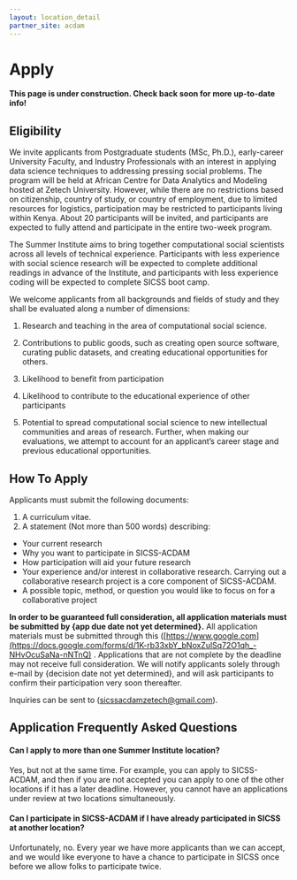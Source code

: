 ```yaml
---
layout: location_detail
partner_site: acdam
---
```


[//]: # (Update the following info to match your location!)

# Apply

**This page is under construction. Check back soon for more up-to-date info!**

## Eligibility
We invite applicants from Postgraduate students (MSc, Ph.D.), early-career University Faculty, and Industry Professionals with an interest in applying data science techniques to addressing pressing social problems. The program will be held at African Centre for Data Analytics and Modeling hosted at Zetech University. However, while there are no restrictions based on citizenship, country of study, or country of employment, due to limited resources for logistics, participation may be restricted to participants living within Kenya. About 20 participants will be invited, and participants are expected to fully attend and participate in the entire two-week program.

The Summer Institute aims to bring together computational social scientists across all levels of technical experience. Participants with less experience with social science research will be expected to complete additional readings in advance of the Institute, and participants with less experience coding will be expected to complete SICSS boot camp.


We welcome applicants from all backgrounds and fields of study and they shall be evaluated  along a number of dimensions:

1) Research and teaching in the area of computational social science.
   
2) Contributions to public goods, such as creating open source software, curating public datasets, and creating educational opportunities for others.
   
3) Likelihood to benefit from participation
   
4) Likelihood to contribute to the educational experience of other participants
   
5) Potential to spread computational social science to new intellectual communities and areas of research. Further, when making our evaluations, we attempt to account for an applicant’s career stage and previous educational opportunities.

## How To Apply

Applicants must submit the following documents: 
1) A curriculum vitae.
2) A statement (Not more than 500 words) describing: 

- Your current research
- Why you want to participate in SICSS-ACDAM
- How participation will aid your future research
- Your experience and/or interest in collaborative research. Carrying out a collaborative research project is a core component of SICSS-ACDAM.
- A possible topic, method, or question you would like to focus on for a collaborative project

**In order to be guaranteed full consideration, all application materials must be submitted by {app due date not yet determined}.** All application materials must be submitted through this ([https://www.google.com](https://docs.google.com/forms/d/1K-rb33xbY_bNoxZulSq72O1qh_-NHvOcuSaNa-nNTnQ) . Applications that are not complete by the deadline may not receive full consideration. We will notify applicants solely through e-mail by {decision date not yet determined}, and will ask participants to confirm their participation very soon thereafter.

Inquiries can be sent to (sicssacdamzetech@gmail.com).

## Application Frequently Asked Questions

#### Can I apply to more than one Summer Institute location?

Yes, but not at the same time. For example, you can apply to SICSS-ACDAM, and then if you are not accepted you can apply to one of the other locations if it has a later deadline. However, you cannot have an applications under review at two locations simultaneously.

#### Can I participate in SICSS-ACDAM if I have already participated in SICSS at another location?

Unfortunately, no. Every year we have more applicants than we can accept, and we would like everyone to have a chance to participate in SICSS once before we allow folks to participate twice.
